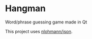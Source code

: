 # Hangman
Word/phrase guessing game made in Qt

This project uses [nlohmann/json](https://github.com/nlohmann/json).
